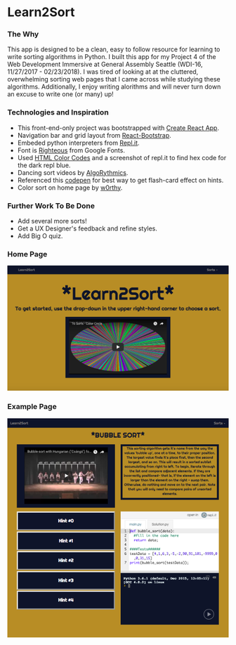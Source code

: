 # Learn2Sort

### The Why
This app is designed to be a clean, easy to follow resource for learning to write sorting algorithms in Python. I built this app for my Project 4 of the Web Development Immersive at General Assembly Seattle (WDI-16, 11/27/2017 - 02/23/2018). I was tired of looking at at the cluttered, overwhelming sorting web pages that I came across while studying these algorithms. Additionally, I enjoy writing alorithms and will never turn down an excuse to write one (or many) up!

### Technologies and Inspiration
  * This front-end-only project was bootstrapped with [Create React App](https://github.com/facebookincubator/create-react-app). 
  * Navigation bar and grid layout from [React-Bootstrap](https://github.com/facebookincubator/create-react-app).
  * Embeded python interpreters from [Repl.it](https://repl.it).
  * Font is [Righteous](https://fonts.google.com/specimen/Righteous) from Google Fonts.
  * Used [HTML Color Codes](https://html-color-codes.info/colors-from-image/) and a screenshot of repl.it to find hex code for the dark repl blue.
  * Dancing sort videos by [AlgoRythmics](https://www.youtube.com/channel/UCIqiLefbVHsOAXDAxQJH7Xw).
  * Referenced this [codepen](https://codepen.io/mattgreenberg/pen/ggOpOr?editors=0010) for best way to get flash-card effect on hints.
  * Color sort on home page by [w0rthy](https://www.youtube.com/channel/UCiXjgnIzKxv-93LJ9OrLU_g).

### Further Work To Be Done
  * Add several more sorts!
  * Get a UX Designer's feedback and refine styles.
  * Add Big O quiz.

### Home Page
![Home Page](./src/img/Home_Page.png)

### Example Page
![Example Sort Page](./src/img/Bubble_Sort.png)